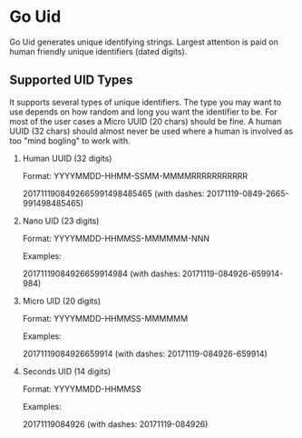# Go Uid

Go Uid generates unique identifying strings. Largest attention is paid on human friendly unique identifiers (dated digits).

## Supported UID Types

It supports several types of unique identifiers. The type you may want to use depends on how random and long you want the identifier to be. For most of the user cases a Micro UUID (20 chars) should be fine. A human UUID (32 chars) should almost never be used where a human is involved as too "mind bogling" to work with.

1. Human UUID (32 digits)

    Format: YYYYMMDD-HHMM-SSMM-MMMMRRRRRRRRRRR

    2017111908492665991498485465 (with dashes: 20171119-0849-2665-991498485465)

2. Nano UID (23 digits)

    Format: YYYYMMDD-HHMMSS-MMMMMM-NNN

    Examples:

    20171119084926659914984 (with dashes: 20171119-084926-659914-984)

3. Micro UID (20 digits)

    Format: YYYYMMDD-HHMMSS-MMMMMM

    Examples:

    20171119084926659914 (with dashes: 20171119-084926-659914)

4. Seconds UID (14 digits)

    Format: YYYYMMDD-HHMMSS

    Examples:

    20171119084926 (with dashes: 20171119-084926)
